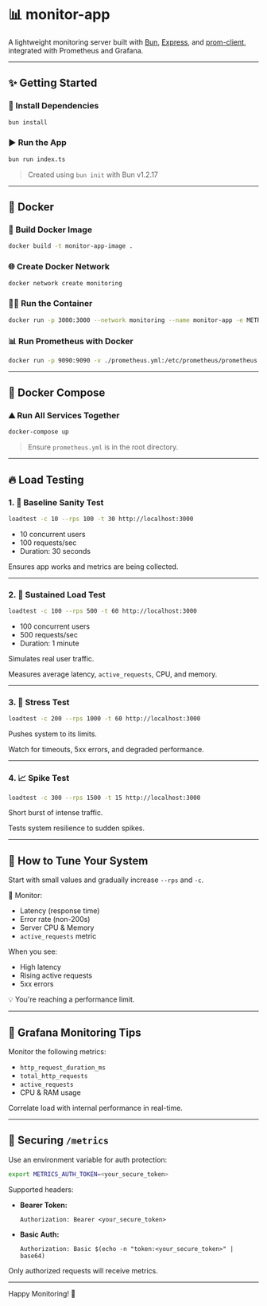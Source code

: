 # 📊 monitor-app

A lightweight monitoring server built with [Bun](https://bun.sh), [Express](https://expressjs.com/), and [prom-client](https://github.com/siimon/prom-client), integrated with Prometheus and Grafana.

---

## ✨ Getting Started

### 🔧 Install Dependencies

```bash
bun install
```

### ▶️ Run the App

```bash
bun run index.ts
```

> Created using `bun init` with Bun v1.2.17

---

## 🐳 Docker

### 🏐 Build Docker Image

```bash
docker build -t monitor-app-image .
```

### 🌐 Create Docker Network

```bash
docker network create monitoring
```

### 🏃‍♂️ Run the Container

```bash
docker run -p 3000:3000 --network monitoring --name monitor-app -e METRICS_AUTH_TOKEN=<your_token> monitor-app-image
```

### 📊 Run Prometheus with Docker

```bash
docker run -p 9090:9090 -v ./prometheus.yml:/etc/prometheus/prometheus.yml --network monitoring prom/prometheus
```

---

## 📆 Docker Compose

### ⛰️ Run All Services Together

```bash
docker-compose up
```

> Ensure `prometheus.yml` is in the root directory.

---

## 🔥 Load Testing

### 1. 🔰 Baseline Sanity Test

```bash
loadtest -c 10 --rps 100 -t 30 http://localhost:3000
```

* 10 concurrent users
* 100 requests/sec
* Duration: 30 seconds

Ensures app works and metrics are being collected.

---

### 2. 🚦 Sustained Load Test

```bash
loadtest -c 100 --rps 500 -t 60 http://localhost:3000
```

* 100 concurrent users
* 500 requests/sec
* Duration: 1 minute

Simulates real user traffic.

Measures average latency, `active_requests`, CPU, and memory.

---

### 3. 🧱 Stress Test

```bash
loadtest -c 200 --rps 1000 -t 60 http://localhost:3000
```

Pushes system to its limits.

Watch for timeouts, 5xx errors, and degraded performance.

---

### 4. 📈 Spike Test

```bash
loadtest -c 300 --rps 1500 -t 15 http://localhost:3000
```

Short burst of intense traffic.

Tests system resilience to sudden spikes.

---

## 🎯 How to Tune Your System

Start with small values and gradually increase `--rps` and `-c`.

👀 Monitor:

* Latency (response time)
* Error rate (non-200s)
* Server CPU & Memory
* `active_requests` metric

When you see:

* High latency
* Rising active requests
* 5xx errors

💡 You're reaching a performance limit.

---

## 🧐 Grafana Monitoring Tips

Monitor the following metrics:

* `http_request_duration_ms`
* `total_http_requests`
* `active_requests`
* CPU & RAM usage

Correlate load with internal performance in real-time.

---

## 🔐 Securing `/metrics`

Use an environment variable for auth protection:

```bash
export METRICS_AUTH_TOKEN=<your_secure_token>
```

Supported headers:

* **Bearer Token:**

  ```http
  Authorization: Bearer <your_secure_token>
  ```
  
* **Basic Auth:**

  ```http
  Authorization: Basic $(echo -n "token:<your_secure_token>" | base64)
  ```

Only authorized requests will receive metrics.

---

Happy Monitoring! 🚀
